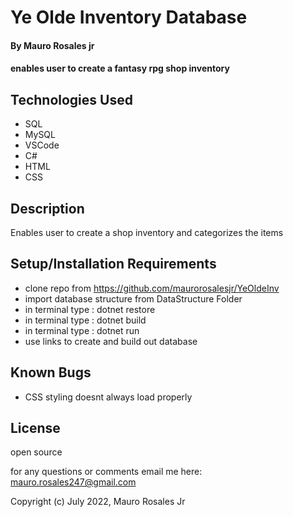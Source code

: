 # Ye Olde Inventory Database

#### By Mauro Rosales jr

#### enables user to create a fantasy rpg shop inventory

## Technologies Used

* SQL
* MySQL
* VSCode
* C#
* HTML
* CSS

## Description

Enables user to create a shop inventory and categorizes the items 

## Setup/Installation Requirements

* clone repo from https://github.com/maurorosalesjr/YeOldeInv
* import database structure from DataStructure Folder
* in terminal type : dotnet restore
* in terminal type : dotnet build
* in terminal type : dotnet run
* use links to create and build out database



## Known Bugs

* CSS styling doesnt always load properly

## License

open source

for any questions or comments email me here: mauro.rosales247@gmail.com

Copyright (c) July 2022, Mauro Rosales Jr